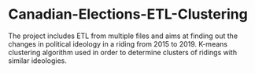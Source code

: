 # Canadian-Elections-ETL-Clustering
The project includes ETL from multiple files and aims at finding out the changes in political ideology in a riding from 2015 to 2019. K-means clustering algorithm used in order to determine clusters of ridings with similar ideologies. 

